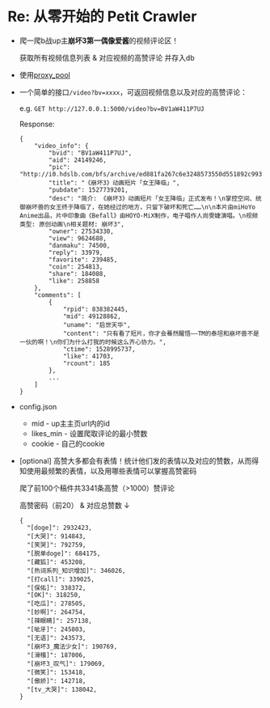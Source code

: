 # Re: 从零开始的 Petit Crawler

- 爬一爬b战up主**崩坏3第一偶像爱酱**的视频评论区！

  获取所有视频信息列表 & 对应视频的高赞评论 并存入db

- 使用[proxy_pool](https://github.com/jhao104/proxy_pool)

- 一个简单的接口`/video?bv=xxxx`，可返回视频信息以及对应的高赞评论：

  e.g. `GET http://127.0.0.1:5000/video?bv=BV1aW411P7UJ`

  Response:

  ```
  {
      "video_info": {
          "bvid": "BV1aW411P7UJ",
          "aid": 24149246,
          "pic": "http://i0.hdslb.com/bfs/archive/ed881fa267c6e3248573550d551892c99368d120.jpg",
          "title": "《崩坏3》动画短片「女王降临」",
          "pubdate": 1527739201,
          "desc": "简介: 《崩坏3》动画短片「女王降临」正式发布！\n掌控空间、统御崩坏兽的女王终于降临了，在她经过的地方，只留下破坏和死亡……\n\n本片由miHoYo Anime出品，片中印象曲《Befall》由HOYO-MiX制作，电子唱作人尚雯婕演唱。\n视频类型: 原创动画\n相关题材: 崩坏3",
          "owner": 27534330,
          "view": 9624688,
          "danmaku": 74500,
          "reply": 33979,
          "favorite": 239485,
          "coin": 254813,
          "share": 184088,
          "like": 258858
      },
      "comments": [
          {
              "rpid": 838382445,
              "mid": 49128862,
              "uname": "启世天华",
              "content": "只有看了短片，你才会蓦然醒悟——TM的泰坦和崩坏兽不是一伙的啊！\n你们为什么打我的时候这么齐心协力。",
              "ctime": 1528995737,
              "like": 41703,
              "rcount": 185
          },
          ...
      ]
  }
  ```

- config.json

  - mid - up主主页url内的id
  - likes_min - 设置爬取评论的最小赞数
  - cookie - 自己的cookie

- [optional] 高赞大多都会有表情！统计他们发的表情以及对应的赞数，从而得知使用最频繁的表情，以及用哪些表情可以掌握高赞密码

  爬了前100个稿件共3341条高赞（>1000）赞评论

  高赞密码（前20） & 对应总赞数 ↓ 

  ```
  {
    "[doge]": 2932423,
    "[大哭]": 914843,
    "[笑哭]": 792759,
    "[脱单doge]": 684175,
    "[藏狐]": 453208,
    "[热词系列_知识增加]": 346026,
    "[打call]": 339025,
    "[保佑]": 338372,
    "[OK]": 318250,
    "[吃瓜]": 278505,
    "[妙啊]": 264754,
    "[辣眼睛]": 257138,
    "[呲牙]": 245803,
    "[无语]": 243573,
    "[崩坏3_魔法少女]": 190769,
    "[滑稽]": 187006,
    "[崩坏3_叹气]": 179069,
    "[微笑]": 153418,
    "[傲娇]": 142718,
    "[tv_大哭]": 138042,
  }
  ```

  